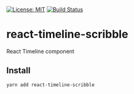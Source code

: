 [![License: MIT](https://img.shields.io/badge/License-MIT-yellow.svg)](https://opensource.org/licenses/MIT)
[![Build Status](https://travis-ci.org/TheNovel/react-timeline-scribble.svg?branch=master)](https://travis-ci.org/TheNovel/react-timeline-scribble)

# react-timeline-scribble
React Timeline component

## Install
`yarn add react-timeline-scribble`